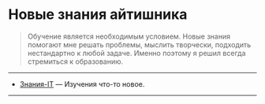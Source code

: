 # Новые знания айтишника

> Обучение является необходимым условием. Новые знания помогают мне решать проблемы, мыслить творчески, подходить нестандартно к любой задаче. Именно поэтому я решил всегда стремиться к образованию. 

---

- [Знания-IT](https://raindrop.io/work-sergey-sokulsky/znaniya-27292229) — Изучения что-то новое.

---

